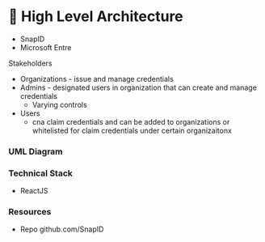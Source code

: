 # 🦅 High Level Architecture

* SnapID
* Microsoft Entre

Stakeholders

* Organizations - issue and manage credentials
* Admins - designated users in organization that can create and manage credentials
  * Varying controls
* Users
  * cna claim credentials and can be added to organizations or whitelisted for claim credentials under certain organizaitonx

### UML Diagram

### Technical Stack

* ReactJS

### Resources

* Repo github.com/SnapID
